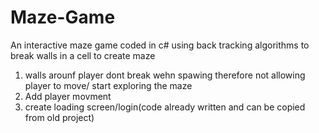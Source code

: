 # Maze-Game


An interactive maze game coded in c# using back tracking algorithms to break walls in a cell to create maze

1. walls arounf player dont break wehn spawing therefore not allowing player to move/ start exploring the maze
2. Add player movment
3. create loading screen/login(code already written and can be copied from old project)
